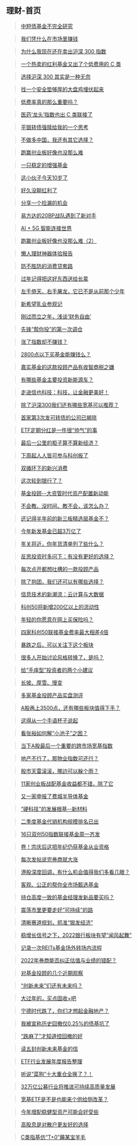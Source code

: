 ## 理财-首页

> [中短债基金不完全研究](/financing/zdz-survey.md)

> [我们凭什么在市场里赚钱](/financing/why-we-can-win.md)

> [为什么我现在还在卖出沪深 300 指数](/financing/why-sell-hs300.md)

> [一个热卖的红利基金又出了个低费用的 C 类](/financing/zzhl-c-plus.md)

> [选择沪深 300 其实是一种无奈](/financing/zz100-core-assets.md)

> [找一个安全垫够厚的大盘鸡埋伏起来](/financing/xgdp-buy.md)

> [低费率真的那么重要吗？](/financing/lower-rate-important.md)

> [医药‘龙头’指数也出 C 类联接了](/financing/hs300yy-c-plus.md)

> [平银转债强赎给我的一个思考](/financing/pyzz-think.md)

> [不做多中国，我还有其它选择？](/financing/long-china.md)

> [跑赢创业板好像也没那么难](/financing/ccz-profile.md)

> [一只稳定的增强基金](/financing/byzz100.md)

> [这小伙子今天10岁了](/financing/cyb-10th.md)

> [好久没聊红利了](/financing/hl-family.md)

> [分享一个捡漏的机会](/financing/hjzz.md)

> [易方达的20BP战队遇到了新对手](/financing/dc-sz50.md)

> [AI + 5G 智能连接世界](/financing/AIetf-info.md)

> [跑赢创业板好像也没那么难（2）](/financing/clc-profile.md)

> [懒人理财神器体验报告](/financing/alipay-mbt.md)

> [防不胜防的消费贷套路](/financing/consumer-loan.md)

> [过年记得把这好东西送给长辈](/financing/haircut-prices.md)

> [左手倚天、右手屠龙，它已不是从前那个少年](/financing/clc-ccz.md)

> [新希望乳业参观记](/financing/newhopedairy.md)

> [刚过而立之年，浅谈‘财务自由’](/financing/talk-cwzy.md)

> [先锋“帮你投”的第一次调仓](/financing/bnt-info-1th.md)

> [涨了指数却不赚钱？](/financing/szzz-info.md)

> [2800点以下买基金能赚钱么？](/financing/2800-fund-buy.md)

> [嘉实基金的这款投顾产品有收智商税之嫌](/financing/jstg-mbt.md)

> [有哪些基金主要投资新能源车？](/financing/xnyc-etfList.md)

> [走进信也科技：科技，让金融更美好！](/financing/xinye-ppd.md)

> [除了沪深300我们还有哪些宽基可以推荐？](/financing/sz100-info.md)

> [首家第3次发可转债的公司已揭晓](/financing/dczz3-info.md)

> [ETF定期分红是一件很“帅气”的事](/financing/yfd-zzhl.md)

> [最后一公里的柜子算不算新经济？](/financing/xjj-gzjj.md)

> [下周起人人皆可参与科创板了](/financing/kc50etf-yfd.md)

> [双循环下的新兴消费](/financing/haxxxf-info.md)

> [这次轮到银行了？](/financing/hbyh-value.md)

> [基金投顾--大资管时代资产配置新动能](/financing/yfd-tg.md)

> [不会教、没时间、教不会，该怎么办？](/financing/visit-jrjy.md)

> [还记得半年前的新三板精选层基金不？](/financing/xsb-jxjj.md)

> [今年新发基金已超3万亿了](/financing/ha-rxp.md)

> [年关将近，你年货清单列了些什么？](/financing/hx-spyl.md)

> [反思投资时多问下：有没有更好的选择？](/financing/yfd-swkj.md)

> [每次点开都想吐槽的一款投顾产品](/financing/jstg-mbt2.md)

> [除了抱团，我们还可以有哪些选择？](/financing/yfd-yjsdsj.md)

> [信息技术的新潮流：云计算与大数据](/financing/yfd-yjsdsj2.md)

> [科创50将新增200亿以上的流动性](/financing/kc50-lj.md)

> [年轻的你愿意在网上买保险吗？](/financing/hz-info.md)

> [四家科创50联接基金费率最大相差4倍](/financing/kc50lj-fl.md)

> [暴跌之后，可以关注下这个板块](/financing/hbyl-info.md)

> [很多人开始讨论风格转换了，是吗？](/financing/hx-zz1000.md)

> [给“手痒型”投资者的两个小建议](/financing/yfd-tg2.md)

> [长坡、厚雪、慢变](/financing/zt-ky.md)

> [多家基金投顾产品实盘测评](/financing/tg-cp.md)

> [A股再上3500点，还有哪些板块值得下手？](/financing/hbyl-lj.md)

> [这得从一个手语杯子说起](/financing/ph-syxbk.md)

> [看张裕如何解“小池子”之困？](/financing/zy-2020.md)

> [当下A股最后一个重要的跨市场宽基指数](/financing/hb-sc50.md)

> [地产不行了，那物业指数可还行？](/financing/wyzs.md)

> [股市天雷滚滚，哪边可以躲个雨？](/financing/jmyz-info.md)

> [11家创业板战配基金收益都不错，除了它](/financing/cyb-zp.md)

> [又一家申报了费城半导体基金](/financing/czjw-new.md)

> [“硬科技”的发展根基--新材料](/financing/hb-xcl.md)

> [二季度基金代销机构规模排名已出](/financing/jjdx-202102th.md)

> [16只双创50指数联接基金周一齐发](/financing/sc50-ljsf.md)

> [卷！宗庆后这把年纪仍获基金从业资格](/financing/whh-z.md)

> [每次发帖说完券商就大涨](/financing/qsdz-ssfg.md)

> [港股深度回调，有什么机会值得我们多看几眼？](/financing/hx-hssw.md)

> [客观、公正的帮你全市场甄选基金](/financing/yfd-tg3.md)

> [持仓高度一致的基金经理发新品要买吗？](/financing/dfh-lj.md)

> [震荡市里更要走好“可持续”的路](/financing/hb-kcxfz.md)

> [清晰赛道规划，抓准“银发经济”](/financing/visit-yyyl.md)

> [稳增长信号之下，2022银行板块有望“闻风起舞”](/financing/hbyh-2.md)

> [记录一次REITs基金场外转场内流程](/financing/reits-change.md)

> [2022年券商能否纠正估值与业绩的错配？](/financing/2022qs.md)

> [对基金投顾的几个近期观察](/financing/tggc.md)

> [“创新未来”们还有未来吗？](/financing/cxwl-last.md)

> [大过年的，买点固收+吧](/financing/yfd-wjsy.md)

> [宁德时代跌了，你们才想起金融地产？](/financing/jrdc-cp.md)

> [我被宣称历史回撤仅0.25%的债基坑了](/financing/jrdc-cp.md)

> [“跌麻了”才知道控回撤的好](/financing/na_xdl.md)

> [读五封创新未来基金的信](/financing/cxwl_over.md)

> [ETF行业发展年度报告整理](/financing/etf-2021.md)

> [听说“菜狗”十大重仓全换了？！](/financing/na-cxqd.md)

> [32万亿公募行业将推进可持续高质量发展](/financing/yfd-gzljjhy.md)

> [宽基ETF是不是也能来个供给侧改革？](/financing/300_500etf.md)

> [今年增配稳健型资产可能会好受些](/financing/hbay.md)

> [高股息是对散户更友好的选择](/financing/zz-ggx.md)

> [C类指基仿“T+0”薅某宝羊毛](/financing/th-hkym.md)


